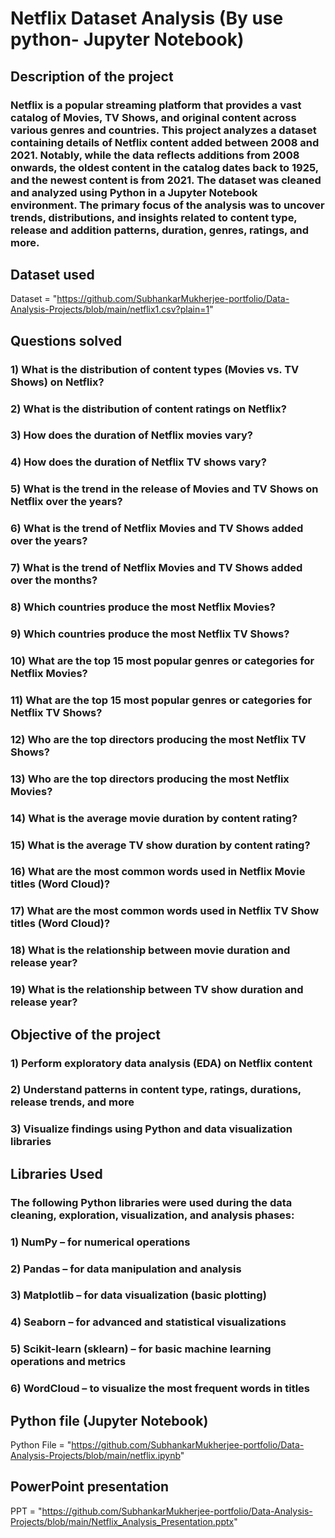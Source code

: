 # Netflix Dataset Analysis (By use python- Jupyter Notebook)

## Description of the project 
### Netflix is a popular streaming platform that provides a vast catalog of Movies, TV Shows, and original content across various genres and countries. This project analyzes a dataset containing details of Netflix content added between 2008 and 2021. Notably, while the data reflects additions from 2008 onwards, the oldest content in the catalog dates back to 1925, and the newest content is from 2021. The dataset was cleaned and analyzed using Python in a Jupyter Notebook environment. The primary focus of the analysis was to uncover trends, distributions, and insights related to content type, release and addition patterns, duration, genres, ratings, and more.

## Dataset used
Dataset = "https://github.com/SubhankarMukherjee-portfolio/Data-Analysis-Projects/blob/main/netflix1.csv?plain=1"


 ## Questions solved
### 1) What is the distribution of content types (Movies vs. TV Shows) on Netflix?
### 2) What is the distribution of content ratings on Netflix?
### 3) How does the duration of Netflix movies vary?
### 4) How does the duration of Netflix TV shows vary?
### 5) What is the trend in the release of Movies and TV Shows on Netflix over the years?
### 6) What is the trend of Netflix Movies and TV Shows added over the years?
### 7) What is the trend of Netflix Movies and TV Shows added over the months?
### 8) Which countries produce the most Netflix Movies?
### 9) Which countries produce the most Netflix TV Shows?
### 10) What are the top 15 most popular genres or categories for Netflix Movies?
### 11) What are the top 15 most popular genres or categories for Netflix TV Shows?
### 12) Who are the top directors producing the most Netflix TV Shows?
### 13) Who are the top directors producing the most Netflix Movies?
### 14) What is the average movie duration by content rating?
### 15) What is the average TV show duration by content rating?
### 16) What are the most common words used in Netflix Movie titles (Word Cloud)?
### 17) What are the most common words used in Netflix TV Show titles (Word Cloud)?
### 18) What is the relationship between movie duration and release year?
### 19) What is the relationship between TV show duration and release year?


## Objective of the project 
 ### 1) Perform exploratory data analysis (EDA) on Netflix content
 ### 2) Understand patterns in content type, ratings, durations, release trends, and more
 ### 3) Visualize findings using Python and data visualization libraries

## Libraries Used
### The following Python libraries were used during the data cleaning, exploration, visualization, and analysis phases:
### 1) NumPy – for numerical operations
### 2) Pandas – for data manipulation and analysis
### 3) Matplotlib – for data visualization (basic plotting)
### 4) Seaborn – for advanced and statistical visualizations
### 5) Scikit-learn (sklearn) – for basic machine learning operations and metrics
### 6) WordCloud – to visualize the most frequent words in titles



## Python file (Jupyter Notebook)
Python File  = "https://github.com/SubhankarMukherjee-portfolio/Data-Analysis-Projects/blob/main/netflix.ipynb"

## PowerPoint presentation

PPT = "https://github.com/SubhankarMukherjee-portfolio/Data-Analysis-Projects/blob/main/Netflix_Analysis_Presentation.pptx"






